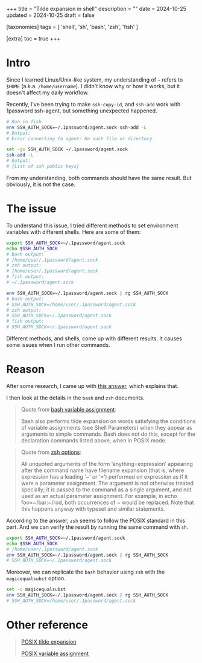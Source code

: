 +++
title = "Tilde expansion in shell"
description = ""
date = 2024-10-25
updated = 2024-10-25
draft = false

[taxonomies]
tags = [ 'shell', 'sh', 'bash', 'zsh', 'fish' ]

[extra]
toc = true
+++

# Intro
Since I learned Linux/Unix-like system, my understanding of `~` refers to `$HOME` (a.k.a. `/home/username`). I didn't know why or how it works, but it doesn't affect my daily workflow.

Recently, I've been trying to make `ssh-copy-id`, and `ssh-add` work with 1password ssh-agent, but something unexpected happened.

```sh
# Run in fish
env SSH_AUTH_SOCK=~/.1password/agent.sock ssh-add -L
# Output:
# Error connecting to agent: No such file or directory

set -gx SSH_AUTH_SOCK ~/.1password/agent.sock
ssh-add -L
# Output:
# {List of ssh public keys}
```

From my understanding, both commands should have the same result. But obviously, it is not the case.

# The issue
To understand this issue, I tried different methods to set environment variables with different shells. Here are some of them:

```sh
export SSH_AUTH_SOCK=~/.1password/agent.sock
echo $SSH_AUTH_SOCK
# bash output:
# /home/user/.1password/agent.sock
# zsh output:
# /home/user/.1password/agent.sock
# fish output:
# ~/.1password/agent.sock
```
```sh
env SSH_AUTH_SOCK=~/.1password/agent.sock | rg SSH_AUTH_SOCK
# bash output:
# SSH_AUTH_SOCK=/home/user/.1password/agent.sock
# zsh output:
# SSH_AUTH_SOCK=~/.1password/agent.sock
# fish output:
# SSH_AUTH_SOCK=~/.1password/agent.sock
```

Different methods, and shells, come up with different results. It causes some issues when I run other commands.

# Reason
After some research, I came up with [this answer](https://unix.stackexchange.com/questions/373519/expansion-of-tilde-in-zsh), which explains that.

I then look at the details in the `bash` and `zsh` documents.

> Quote from [bash variable assignment](https://www.gnu.org/software/bash/manual/html_node/Tilde-Expansion.html):
> 
> Bash also performs tilde expansion on words satisfying the conditions of variable assignments (see Shell Parameters) when they appear as arguments to simple commands. Bash does not do this, except for the declaration commands listed above, when in POSIX mode.

> Quote from [zsh options](https://zsh.sourceforge.io/Doc/Release/Options.html):
> 
> All unquoted arguments of the form ‘anything=expression’ appearing after the command name have filename expansion (that is, where expression has a leading ‘\~’ or ‘=’) performed on expression as if it were a parameter assignment. The argument is not otherwise treated specially; it is passed to the command as a single argument, and not used as an actual parameter assignment. For example, in echo foo=\~/bar:\~/rod, both occurrences of \~ would be replaced. Note that this happens anyway with typeset and similar statements.

According to the answer, `zsh` seems to follow the POSIX standard in this part. And we can verify the result by running the same command with `sh`.
```sh 
export SSH_AUTH_SOCK=~/.1password/agent.sock
echo $SSH_AUTH_SOCK
# /home/user/.1password/agent.sock
env SSH_AUTH_SOCK=~/.1password/agent.sock | rg SSH_AUTH_SOCK
# SSH_AUTH_SOCK=~/.1password/agent.sock
```

Moreover, we can replicate the `bash` behavior using `zsh` with the `magicequalsubst` option.
```sh
set -o magicequalsubst
env SSH_AUTH_SOCK=~/.1password/agent.sock | rg SSH_AUTH_SOCK
# SSH_AUTH_SOCK=/home/user/.1password/agent.sock
```

# Other reference
> [POSIX tilde expansion](https://pubs.opengroup.org/onlinepubs/9699919799/utilities/V3_chap02.html#tag_18_06_01)
> 
> [POSIX variable assignment](https://pubs.opengroup.org/onlinepubs/9699919799/basedefs/V1_chap04.html#tag_04_23)
